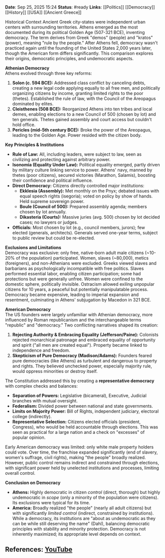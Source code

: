 **Date**: Sep 25, 2025 15:24
**Status**: #ready 
**Links**: [[Politics]] [[Democracy]] [[History]] [[USA]] [[Ancient Greece]] 

Historical Context
Ancient Greek city-states were independent urban centers with surrounding territories. Athens emerged as the most documented during its political Golden Age (507-321 BCE), inventing democracy. The term derives from Greek "demos" (people) and "kratos" (power), meaning "rule by the people." After Athens fell, democracy wasn't practiced again until the founding of the United States 2,000 years later, though the American form differs significantly. This comparison explores their origins, democratic principles, and undemocratic aspects.

**Athenian Democracy**  
Athens evolved through three key reforms:  
1.  **Solon (c. 594 BCE):** Addressed class conflict by canceling debts, creating a new legal code applying equally to all free men, and politically organizing citizens by income, granting limited rights to the poor (thetes). Established the rule of law, with the Council of the Areopagus dominated by elites.  
2.  **Cleisthenes (508 BCE):** Reorganized Athens into ten tribes and local demes, enabling elections to a new Council of 500 (chosen by lot) and ten generals. Thetes gained assembly and court access but couldn't hold office.  
3.  **Pericles (mid-5th century BCE):** Broke the power of the Areopagus, leading to the Golden Age. Power resided with the citizen body.  

**Key Principles & Institutions**  
*   **Rule of Law:** All, including leaders, were subject to law, seen as civilizing and protecting against arbitrary power.  
*   **Isonomia (Equality Under Law):** Political equality emerged, partly driven by military culture linking service to power. Athens' navy, manned by thetes (poor citizens), secured victories (Marathon, Salamis), boosting their confidence and political influence.  
*   **Direct Democracy:** Citizens directly controlled major institutions:  
    *   **Ekklesia (Assembly):** Met monthly on the Pnyx; debated issues with equal speech rights (isegoria); voted on policy by show of hands. Held supreme sovereign power.  
    *   **Boule (Council of 500):** Prepared assembly agenda; members chosen by lot annually.  
    *   **Dikasteria (Courts):** Massive juries (avg. 500) chosen by lot decided cases; no lawyers or judges.  
*   **Officials:** Most chosen by lot (e.g., council members, jurors); few elected (generals, architects). Generals served one-year terms, subject to public review but could be re-elected.  

**Exclusions and Limitations**  
Democracy was exclusive: only free, native-born adult male citizens (~10-20% of the population) participated. Women, slaves (~80,000), metics (foreigners), and non-Athenians were excluded. Greeks viewed slaves and barbarians as psychologically incompatible with free politics. Slaves performed essential labor, enabling citizen participation; some had protections but were generally unfree. Women were confined to the domestic sphere, politically invisible. Ostracism allowed exiling unpopular citizens for 10 years, a peaceful but potentially manipulatable process. Democracy became expensive, leading to imperial expansion and resentment, culminating in Athens' subjugation by Macedon in 321 BCE.

**American Democracy**  
The US founders were largely unfamiliar with Athenian democracy, more influenced by Roman republicanism and the interchangeable terms "republic" and "democracy." Two conflicting narratives shaped its creation:  
1.  **Rejecting Authority & Embracing Equality (Jefferson/Paine):** Colonists rejected monarchical patronage and embraced equality of opportunity and spirit ("all men are created equal"). Property became linked to independence and freedom.  
2.  **Skepticism of Pure Democracy (Madison/Adams):** Founders feared pure democracies (like Athens) as turbulent and dangerous to property and rights. They believed unchecked power, especially majority rule, would oppress minorities or destroy itself.  

The Constitution addressed this by creating a **representative democracy** with complex checks and balances:  
*   **Separation of Powers:** Legislative (bicameral), Executive, Judicial branches with mutual oversight.  
*   **Federalism:** Divided power between national and state governments.  
*   **Limits on Majority Power:** Bill of Rights, independent judiciary, electoral college (indirectly).  
*   **Representative Selection:** Citizens elected officials (president, Congress), who would be held accountable through elections. This was seen as practical for a large nation and a check on "excesses" of popular opinion.  

Early American democracy was limited: only white male property holders could vote. Over time, the franchise expanded significantly (end of slavery, women's suffrage, civil rights), making "the people" broadly realized. However, public control remains indirect and constrained through elections, with significant power held by unelected institutions and processes, limiting overall control.

**Conclusion on Democracy**  
*   **Athens:** Highly democratic in citizen *control* (direct, thorough) but highly undemocratic in *scope* (only a minority of the population were citizens). Its exclusions were typical for its time.  
*   **America:** Broadly realized "the people" (nearly all adult citizens) but with significantly *limited control* (indirect, constrained by institutions). While a democracy, its institutions are "about as undemocratic as they can be while still deserving the name" (Dahl), balancing democratic principles with stability and minority protection. Democracy is not inherently maximized; its appropriate level depends on context.

## References: [YouTube](https://www.youtube.com/watch?v=UplwT_a1IT8)
